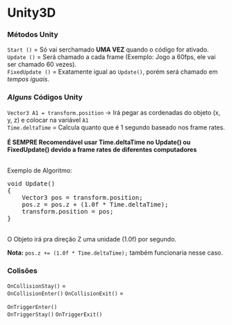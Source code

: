 # Unity3D

### Métodos Unity

`Start ()` = Só vai serchamado **UMA VEZ** quando o código for ativado.<br>
`Update ()` = Será chamado a cada frame (Exemplo: Jogo a 60fps, ele vai ser chamado 60 vezes).<br>
`FixedUpdate ()` = Exatamente igual ao `Update()`, porém será chamado em *_tempos iguais_*.


### _Alguns_ Códigos Unity

`Vector3 A1 = transform.position` -> Irá pegar as cordenadas do objeto (x, y, z) e colocar na variável `A1`<br>
`Time.deltaTime` = Calcula quanto que é 1 segundo baseado nos frame rates.<br><br>
**É SEMPRE Recomendável usar Time.deltaTime no Update() ou FixedUpdate() devido a frame rates de diferentes computadores**<br><br>

Exemplo de Algoritmo:
<pre>
void Update()
{
    Vector3 pos = transform.position;
    pos.z = pos.z + (1.0f * Time.deltaTime);
    transform.position = pos;      
}
</pre>
<br>
O Objeto irá pra direção Z uma unidade (1.0f) por segundo.<br>

**Nota:** `pos.z += (1.0f * Time.deltaTime);` também funcionaria nesse caso.

### Colisões
`OnCollisionStay()` = <br>
`OnCollisionEnter()`
`OnCollisionExit()` = <br><br>
`OnTriggerEnter()`  
`OnTriggerStay()`
`OnTriggerExit()`
